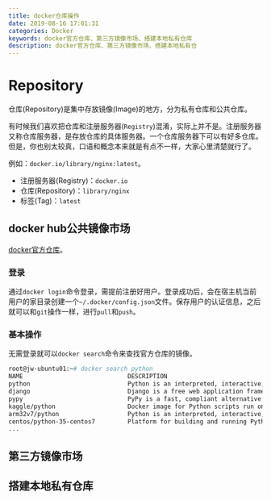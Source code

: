 ```yaml
---
title: docker仓库操作
date: 2019-08-16 17:01:31
categories: Docker
keywords: docker官方仓库、第三方镜像市场、搭建本地私有仓库
description: docker官方仓库、第三方镜像市场、搭建本地私有仓
---
```


# Repository

仓库(Repository)是集中存放镜像(Image)的地方，分为私有仓库和公共仓库。

有时候我们喜欢把仓库和注册服务器(`Registry`)混淆，实际上并不是。注册服务器又称仓库服务器，是存放仓库的具体服务器。一个仓库服务器下可以有好多仓库。但是，你也别太较真，口语和概念本来就是有点不一样，大家心里清楚就行了。

例如：`docker.io/library/nginx:latest`。

- 注册服务器(Registry)：`docker.io`
- 仓库(Repository)：`library/nginx`
- 标签(Tag)：`latest`

## docker hub公共镜像市场

[docker官方仓库]( https://hub.docker.com 
)。

### 登录

通过`docker login`命令登录，需提前注册好用户。登录成功后，会在宿主机当前用户的家目录创建一个`~/.docker/config.json`文件。保存用户的认证信息，之后就可以和`git`操作一样，进行`pull`和`push`。

### 基本操作

无需登录就可以`docker search`命令来查找官方仓库的镜像。

```dockerfile
root@jw-ubuntu01:~# docker search python
NAME                             DESCRIPTION                                     STARS               OFFICIAL            AUTOMATED
python                           Python is an interpreted, interactive, objec…   4421                [OK]                
django                           Django is a free web application framework, …   863                 [OK]                
pypy                             PyPy is a fast, compliant alternative implem…   203                 [OK]                
kaggle/python                    Docker image for Python scripts run on Kaggle   128                                     [OK]
arm32v7/python                   Python is an interpreted, interactive, objec…   38                                      
centos/python-35-centos7         Platform for building and running Python 3.5…   36                                      
...
```

## 第三方镜像市场

## 搭建本地私有仓库